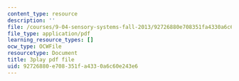 ```yaml
---
content_type: resource
description: ''
file: /courses/9-04-sensory-systems-fall-2013/92726880e708351fa4330a6c60e243e6_n-NpJQgSLrk.pdf
file_type: application/pdf
learning_resource_types: []
ocw_type: OCWFile
resourcetype: Document
title: 3play pdf file
uid: 92726880-e708-351f-a433-0a6c60e243e6
---
```

